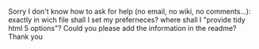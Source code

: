 Sorry I don't know how to ask for help (no email, no wiki, no comments...):
exactly in wich file shall I set my preferneces? where shall I "provide tidy html 5 options"?
Could you please add the information in the readme?
Thank you
